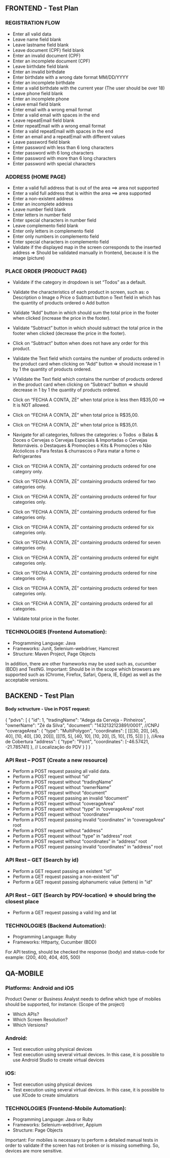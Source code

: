 ## FRONTEND - Test Plan

### REGISTRATION FLOW

-	Enter all valid data
-	Leave name field blank
-	Leave lastname field blank
-	Leave document (CPF) field blank
-	Enter an invalid document (CPF)
-	Enter an incomplete document (CPF)
-	Leave birthdate field blank
-	Enter an invalid birthdate 
-	Enter birthdate with a wrong date format MM/DD/YYYY
-	Enter an incomplete birthdate
-	Enter a valid birthdate with the current year (The user should be over 18)
-	Leave phone field blank
-	Enter an incomplete phone
-	Leave email field blank
-	Enter email with a wrong email format
-	Enter a valid email with spaces in the end
-	Leave repeatEmail field blank
-	Enter repeatEmail with a wrong email format
-	Enter a valid repeatEmail with spaces in the end
-	Enter an email and a repeatEmail with different values
-	Leave password field blank
-	Enter password with less than 6 long characters
-	Enter password with 6 long characters
-	Enter password with more than 6 long characters
-	Enter password with special characters 


### ADDRESS (HOME PAGE)

-	Enter a valid full address that is out of the area ==> area not supported
-	Enter a valid full address that is within the area ==> area supported
-	Enter a non-existent address
-	Enter an incomplete address
-	Leave number field blank
-	Enter letters in number field
-	Enter special characters in number field
-	Leave complemento field blank
-	Enter only letters in complemento field
-	Enter only numbers in complemento field
-	Enter special characters in complemento field
-	Validate if the displayed map in the screen corresponds to the inserted address => Should be validated manually in frontend, because it is the image (picture)


### PLACE ORDER (PRODUCT PAGE)

-	Validate if the category in dropdown is set “Todos” as a default.

-	Validate the characteristics of each product in screen, such as:
o	Description
o	Image
o	Price
o	Subtract button
o	Text field in which has the quantity of products ordered
o	Add button  

-	Validate “Add” button in which should sum the total price in the footer when clicked (increase the price in the footer).

-	Validate “Subtract” button in which should subtract the total price in the footer when clicked (decrease the price in the footer).

-	Click on “Subtract” button when does not have any order for this product.

-	Validate the Text field which contains the number of products ordered in the product card when clicking on “Add” button => should increase in 1 by 1 the quantity of products ordered.

-	VValidate the Text field which contains the number of products ordered in the product card when clicking on “Subtract” button => should decrease in 1 by 1 the quantity of products ordered.

-	Click on “FECHA A CONTA, ZÉ” when total price is less then R$35,00 ==> It is NOT allowed.

-	Click on “FECHA A CONTA, ZÉ” when total price is R$35,00.

-	Click on “FECHA A CONTA, ZÉ” when total price is R$35,01.

-	Navigate for all categories, follows the categories:
o	Todos 
o	Balas & Doces
o	Cervejas
o	Cervejas Especiais & Importadas
o	Cervejas Retornáveis.
o	Destaques & Promoções
o	Kits & Promoções
o	Não Alcóolicos
o	Para festas & churrascos
o	Para matar a fome
o	Refrigerantes

-	Click on “FECHA A CONTA, ZÉ” containing products ordered for one category only.

-	Click on “FECHA A CONTA, ZÉ” containing products ordered for two categories only.

-	Click on “FECHA A CONTA, ZÉ” containing products ordered for four categories only.

-	Click on “FECHA A CONTA, ZÉ” containing products ordered for five categories only.

-	Click on “FECHA A CONTA, ZÉ” containing products ordered for six categories only.

-	Click on “FECHA A CONTA, ZÉ” containing products ordered for seven categories only.

-	Click on “FECHA A CONTA, ZÉ” containing products ordered for eight categories only.

-	Click on “FECHA A CONTA, ZÉ” containing products ordered for nine categories only.

-	Click on “FECHA A CONTA, ZÉ” containing products ordered for teen categories only.

-	Click on “FECHA A CONTA, ZÉ” containing products ordered for all categories.

-	Validate total price in the footer.

### TECHNOLOGIES (Frontend Automation):
-	Programming Language: Java
-	Frameworks: Junit, Selenium-webdriver, Hamcrest
-	Structure: Maven Project, Page Objects

In addition, there are other frameworks may be used such as, cucumber (BDD) and TestNG.
Important: Should be in the scope which browsers are supported such as (Chrome, Firefox, Safari, Opera, IE, Edge) as well as the acceptable versions.


## BACKEND - Test Plan

#### Body sctructure - Use in POST request:

{
  "pdvs": [ 
    {
        "id": 1, 
        "tradingName": "Adega da Cerveja - Pinheiros",
        "ownerName": "Zé da Silva",
        "document": "1432132123891/0001", //CNPJ
        "coverageArea": { 
          "type": "MultiPolygon", 
          "coordinates": [
            [[[30, 20], [45, 40], [10, 40], [30, 20]]], 
            [[[15, 5], [40, 10], [10, 20], [5, 10], [15, 5]]]
          ]
        }, //Área de Cobertura
        "address": { 
          "type": "Point",
          "coordinates": [-46.57421, -21.785741]
        }, // Localização do PDV
    }
  ]
}

### API Rest – POST (Create a new resource)

-	Perform a POST request passing all valid data. 
-	Perform a POST request without “id”
-	Perform a POST request without “tradingName”
-	Perform a POST request without “ownerName”
-	Perform a POST request without “document”
-	Perform a POST request passing an invalid “document”
-	Perform a POST request without “coverageArea”
-	Perform a POST request without “type” in “coverageArea” root
-	Perform a POST request without “coordinates”
-	Perform a POST request passing invalid “coordinates” in “coverageArea” root
-	Perform a POST request without “address”
-	Perform a POST request without “type” in “address” root
-	Perform a POST request without “coordinates” in “address” root
-	Perform a POST request passing invalid “coordinates” in “address” root

### API Rest – GET (Search by id)

-	Perform a GET request passing an existent "id"
-	Perform a GET request passing a non-existent "id"
-	Perform a GET request passing alphanumeric value (letters) in "id"

### API Rest – GET (Search by PDV-location) => should bring the closest place

-	Perform a GET request passing a valid lng and lat

### TECHNOLOGIES (Backend Automation):
-	Programming Language: Ruby
-	Frameworks: Httparty, Cucumber (BDD)

For API testing, should be checked the response (body) and status-code for example: (200, 400, 404, 405, 500)

## QA-MOBILE

### Platforms: Android and iOS

Product Owner or Business Analyst needs to define which type of mobiles should be supported, for instance:
(Scope of the project)
-	Which APIs?
-	Which Screen Resolution?
-	Which Versions?

### Android: 
-	Test execution using physical devices 
-	Test execution using several virtual devices. In this case, it is possible to use Android Studio to create virtual devices

### iOS: 
-	Test execution using physical devices 
-	Test execution using several virtual devices. In this case, it is possible to use XCode to create simulators

### TECHNOLOGIES (Frontend-Mobile Automation):
-	Programming Language: Java or Ruby
-	Frameworks: Selenium-webdriver, Appium
-	Structure: Page Objects

Important: For mobiles is necessary to perform a detailed manual tests in order to validate if the screen has not broken or is missing something. So, devices are more sensitive.
